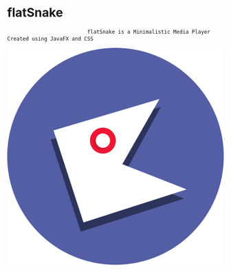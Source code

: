 #                                                          flatSnake
                              flatSnake is a Minimalistic Media Player Created using JavaFX and CSS
![alt text](sneklogo.png "flatSnake")

